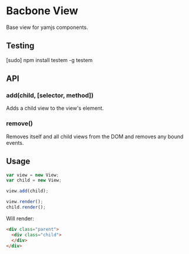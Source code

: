 # Bacbone View

Base view for yamjs components.

## Testing

  [sudo] npm install testem -g
  testem

## API

### add(child, [selector, method])

Adds a child view to the view's element.

### remove()

Removes itself and all child views from the DOM and removes any bound events.

## Usage

```js
var view = new View;
var child = new View;

view.add(child);

view.render();
child.render();
```

Will render:

```html
<div class="parent">
  <div class="child">
  </div>
</div>
```
